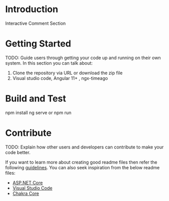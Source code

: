 # Introduction 
Interactive Comment Section
# Getting Started
TODO: Guide users through getting your code up and running on their own system. In this section you can talk about:
1.	Clone the repository via URL or download the zip file
2.	Visual studio code, Angular 11+ , ngx-timeago

# Build and Test
npm install
ng serve or npm run

# Contribute
TODO: Explain how other users and developers can contribute to make your code better. 

If you want to learn more about creating good readme files then refer the following [guidelines](https://docs.microsoft.com/en-us/azure/devops/repos/git/create-a-readme?view=azure-devops). You can also seek inspiration from the below readme files:
- [ASP.NET Core](https://github.com/aspnet/Home)
- [Visual Studio Code](https://github.com/Microsoft/vscode)
- [Chakra Core](https://github.com/Microsoft/ChakraCore)
